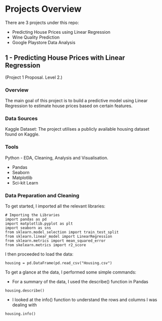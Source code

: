 # Projects Overview
There are 3 projects under this repo:
- Predicting House Prices using Linear Regression
- Wine Quality Prediction
- Google Playstore Data Analysis

## 1 - Predicting House Prices with Linear Regression
(Project 1 Proposal. Level 2.)

### Overview
The main goal of this project is to build a predictive model using Linear Regression to estimate house prices based on certain features.

### Data Sources
Kaggle Dataset: The project utilises a publicly available housing dataset found on Kaggle.

### Tools
Python - EDA, Cleaning, Analysis and Visualisation.
- Pandas
- Seaborn
- Matplotlib
- Sci-kit Learn

### Data Preparation and Cleaning
To get started, I imported all the relevant libraries:
```
# Importing the Libraries
import pandas as pd
import matplotlib.pyplot as plt
import seaborn as sns
from sklearn.model_selection import train_test_split
from sklearn.linear_model import LinearRegression
from sklearn.metrics import mean_squared_error
from skelearn.metrics import r2_score
```
I then proceeded to load the data:
```
housing = pd.DataFrame(pd.read_csv("Housing.csv")
```

To get a glance at the data, I performed some simple commands:
- For a summary of the data, I used the describe() function in Pandas
```
housing.describe()
```
- I looked at the info() function to understand the rows and columns I was dealing with
```
housing.info()
```

